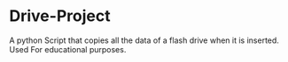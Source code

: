# Drive-Project
A python Script that copies all the data of a flash drive when it is inserted.
Used For educational purposes.
